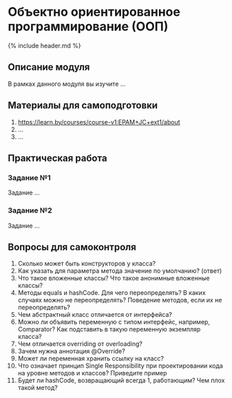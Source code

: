 Объектно ориентированное программирование (ООП)
====================

{% include header.md %}

Описание модуля
---------------------
В рамках данного модуля вы изучите ...

Материалы для самоподготовки
---------------------
1. https://learn.by/courses/course-v1:EPAM+JC+ext1/about
2. ...
3. ...


Практическая работа
---------------------

### Задание №1
Задание ...



### Задание №2
Задание ...



Вопросы для самоконтроля
---------------------
1. Сколько может быть конструкторов у класса?
2. Как указать для параметра метода значение по умолчанию? (ответ)
3. Что такое вложенные классы? Что такое анонимные вложенные классы?
4. Методы equals и hashCode. Для чего переопределять? В каких случаях можно не переопределять? Поведение методов, если их не переопределять?
5. Чем абстрактный класс отличается от интерфейса?
6. Можно ли объявить переменную с типом интерфейс, например, Comparator? Как подставить в такую переменную экземпляр класса?
7. Чем отличается overriding от overloading?
8. Зачем нужна аннотация @Override?
9. Может ли переменная хранить ссылку на класс?
10. Что означает принцип Single Responsibility при проектировании кода на уровне методов и классов? Приведите пример
11. Будет ли hashCode, возвращающий всегда 1, работающим? Чем плох такой метод?